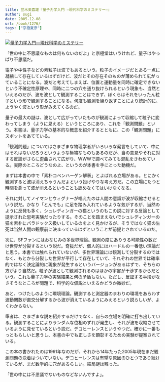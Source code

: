 ```yaml
---
title: 並木美喜雄『量子力学入門 ―現代科学のミステリー―』
author: sugi
date: 2005-12-08
url: /book/1276/
tags: ["京極夏彦"]
---
```

<a href="http://www.amazon.co.jp/exec/obidos/ASIN/4004302102/chezsugi-22/ref=nosim/" name="amazletlink" target="_blank"><img src="http://i2.wp.com/ec2.images-amazon.com/images/I/41H3T17X9JL.SL160.jpg?w=660" alt="量子力学入門―現代科学のミステリー" class="alignleft" data-recalc-dims="1" /></a>

「世の中に不思議なものは何もないのだよ」と京極堂はいうけれど、量子はやっぱり不思議だ。

電子や中性子などの素粒子は波でもあるという。粒子のイメージだとある一点に凝縮して存在しているはずだけど、波だとその存在そのものが薄められて広がっていることになる。波だと考えてしまえば、位置と運動量を同時に確定できないという不確定性原理や、同時に二つの穴を通り抜けられるという現象も、当然といえるのだが、波を波として観測することはできず、ぼくらはそれをいったん粒子という形で観測することになる。何度も観測を繰り返すことにより統計的に、ようやく波という形がみえてくるのだ。

量子の最大の謎は、波として広がっていたものが観測によって収縮して粒子に変わってしまう（ように見える）というところにあり、これを「観測問題」という。本書は、量子力学の基本的な概念を紹介するとともに、この「観測問題」にスポットをあてている。

「観測問題」についてはさまざまな物理学者がいろいろな発言をしていて、中にはそれはないだろうというような極端なものもあるのだが、当の意見やそれに対する反論がさらに歪曲されて広がり、WWWで調べてみても混乱をきわめている。実際のところどうなのよ、というのが本書を手にとった動機だ。

まずは本書の中で「素朴コペンハーゲン解釈」とよばれる立場がある。とにかく観測すると波は消えちゃうんだよという投げやりな考え方だ。この立場にたつと時間を遡って波が消えるということも認めなくてはいけなくなる。

それに対してノイマンとウィグナーが唱えたのは人間の意識が波が収縮させるという説だ。かなり「とんでも」に足を踏み入れているような気がするが、当然のように反発も多く、シュレディンガーの猫というのもこの説に対する反論として提示された思考実験だったりする。そのことを踏まえないでシュレディンガーの猫を素朴にパラドックス扱いしているのをよく見かけるが、そうではなく猫の生死は当然人間の観察前に決まっているはずということが前提とされているのだ。

次に、SFファンにはおなじみの多世界理論。観測の度にありうる可能性の数だけ世界が分裂するという説だ。奇抜だが、個人的にはハードルの一番低い理論だと思う。本書では触れられていないが、多世界理論には観測して分裂するのではなく、もとから分裂した世界が平行して存在していて、それぞれの世界では確率的ではなく決定論的に現象が発生するというバージョンがあるはずで、そちらの方がより自然だ。粒子が波として観測されるのはほかの宇宙が干渉するからだという。これも量子力学の実験結果と何の矛盾もない。ただし、反証する手段がなさそうなところが問題で、科学的な仮説といえるかどうか微妙だ。

あと、つけたしのように環境理論。観測すると測定器のまわりの環境をあらわす波動関数が直交分解するから波が消えているようにみえるという説らしいが、よくわからない。

筆者は、さまざまな説を紹介するだけでなく、自らの立場を明確に打ち出している。観測することによりランダムな位相のずれが発生し、それが波を収縮させているように見せているという説だ。デコヒーレンスというやつだ。確かに一番もっともらしいと思うし、本書の中でも正しさを顕彰するための実験が提案されている。

この本の書かれたのは1991年なのだが、それから14年たった2005年現在まだ観測問題の決着はついていない。デコヒーレンスは有望な原因のひとつであり続けているが、まだ数学的に穴があるらしい。結局謎は残った。

「世の中には不思議でないものなどないんですよ」。
